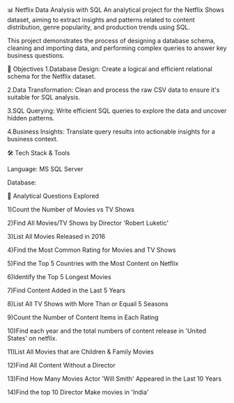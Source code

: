 📊 Netflix Data Analysis with SQL
An analytical project for the Netflix Shows dataset, aiming to extract insights and patterns related to content distribution, genre popularity, and production trends using SQL.

This project demonstrates the process of designing a database schema, cleaning and importing data, and performing complex queries to answer key business questions.

🎯 Objectives
1.Database Design: Create a logical and efficient relational schema for the Netflix dataset.

2.Data Transformation: Clean and process the raw CSV data to ensure it's suitable for SQL analysis.

3.SQL Querying: Write efficient SQL queries to explore the data and uncover hidden patterns.

4.Business Insights: Translate query results into actionable insights for a business context.


🛠️ Tech Stack & Tools

Language: MS SQL Server

Database:[](https://www.kaggle.com/datasets/shivamb/netflix-shows)

🧠 Analytical Questions Explored

1)Count the Number of Movies vs TV Shows

2)Find All Movies/TV Shows by Director 'Robert Luketic'

3)List All Movies Released in 2016

4)Find the Most Common Rating for Movies and TV Shows

5)Find the Top 5 Countries with the Most Content on Netflix

6)Identify the Top 5 Longest Movies

7)Find Content Added in the Last 5 Years

8)List All TV Shows with More Than or Equail 5 Seasons

9)Count the Number of Content Items in Each Rating

10)Find each year and the total numbers of content release in 'United States' on netflix.

11)List All Movies that are Children & Family Movies

12)Find All Content Without a Director

13)Find How Many Movies Actor 'Will Smith' Appeared in the Last 10 Years

14)Find the top 10 Director Make movies in 'India'
